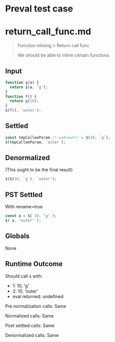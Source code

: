 # Preval test case

# return_call_func.md

> Function inlining > Return call func
>
> We should be able to inline certain functions

## Input

`````js filename=intro
function g(a) {
  return $(a, 'g');
}
function f() {
  return g(10);
}
$(f(), 'outer');
`````


## Settled


`````js filename=intro
const tmpCalleeParam /*:unknown*/ = $(10, `g`);
$(tmpCalleeParam, `outer`);
`````


## Denormalized
(This ought to be the final result)

`````js filename=intro
$($(10, `g`), `outer`);
`````


## PST Settled
With rename=true

`````js filename=intro
const a = $( 10, "g" );
$( a, "outer" );
`````


## Globals


None


## Runtime Outcome


Should call `$` with:
 - 1: 10, 'g'
 - 2: 10, 'outer'
 - eval returned: undefined

Pre normalization calls: Same

Normalized calls: Same

Post settled calls: Same

Denormalized calls: Same
